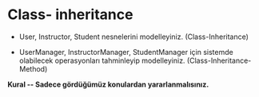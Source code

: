 # Class- inheritance

- User, Instructor, Student nesnelerini modelleyiniz. (Class-Inheritance)

- UserManager, InstructorManager, StudentManager için sistemde olabilecek operasyonları tahminleyip modelleyiniz. (Class-Inheritance-Method)

**Kural -- Sadece gördüğümüz konulardan yararlanmalısınız.**
